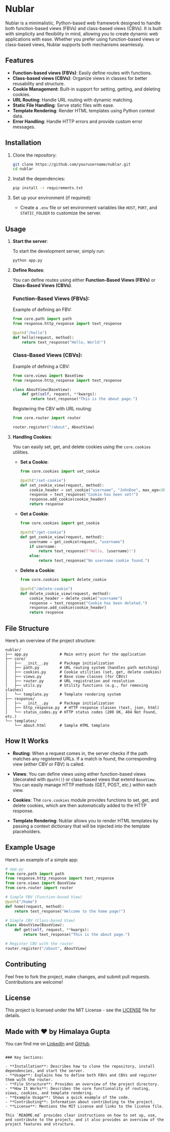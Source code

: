 # Nublar

Nublar is a minimalistic, Python-based web framework designed to handle both function-based views (FBVs) and class-based views (CBVs). It is built with simplicity and flexibility in mind, allowing you to create dynamic web applications with ease. Whether you prefer using function-based views or class-based views, Nublar supports both mechanisms seamlessly.

## Features

- **Function-based views (FBVs)**: Easily define routes with functions.
- **Class-based views (CBVs)**: Organize views in classes for better reusability and structure.
- **Cookie Management**: Built-in support for setting, getting, and deleting cookies.
- **URL Routing**: Handle URL routing with dynamic matching.
- **Static File Handling**: Serve static files with ease.
- **Template Rendering**: Render HTML templates using Python context data.
- **Error Handling**: Handle HTTP errors and provide custom error messages.

## Installation

1. Clone the repository:

   ```bash
   git clone https://github.com/yourusername/nublar.git
   cd nublar
    ```

2. Install the dependencies:

   ```bash
   pip install -r requirements.txt
   ```

3. Set up your environment (if required):

   * Create a `.env` file or set environment variables like `HOST`, `PORT`, and `STATIC_FOLDER` to customize the server.

## Usage

1. **Start the server**:

   To start the development server, simply run:

   ```bash
   python app.py
   ```

2. **Define Routes**:

   You can define routes using either **Function-Based Views (FBVs)** or **Class-Based Views (CBVs)**.

   ### Function-Based Views (FBVs):

   Example of defining an FBV:

   ```python
   from core.path import path
   from response.http_response import text_response

   @path("/hello")
   def hello(request, method):
       return text_response("Hello, World!")
   ```

   ### Class-Based Views (CBVs):

   Example of defining a CBV:

   ```python
   from core.views import BaseView
   from response.http_response import text_response

   class AboutView(BaseView):
       def get(self, request, **kwargs):
           return text_response("This is the about page.")
   ```

   Registering the CBV with URL routing:

   ```python
   from core.router import router

   router.register("/about", AboutView)
   ```

3. **Handling Cookies**:

   You can easily set, get, and delete cookies using the `core.cookies` utilities.

   * **Set a Cookie**:

     ```python
     from core.cookies import set_cookie

     @path("/set-cookie")
     def set_cookie_view(request, method):
         cookie_header = set_cookie("username", "JohnDoe", max_age=3600)
         response = text_response("Cookie has been set!")
         response.add_cookie(cookie_header)
         return response
     ```

   * **Get a Cookie**:

     ```python
     from core.cookies import get_cookie

     @path("/get-cookie")
     def get_cookie_view(request, method):
         username = get_cookie(request, "username")
         if username:
             return text_response(f"Hello, {username}!")
         else:
             return text_response("No username cookie found.")
     ```

   * **Delete a Cookie**:

     ```python
     from core.cookies import delete_cookie

     @path("/delete-cookie")
     def delete_cookie_view(request, method):
         cookie_header = delete_cookie("username")
         response = text_response("Cookie has been deleted.")
         response.add_cookie(cookie_header)
         return response
     ```

## File Structure

Here’s an overview of the project structure:

```
nublar/
├── app.py              # Main entry point for the application
├── core/
│   ├── __init__.py     # Package initialization
│   ├── path.py         # URL routing system (handles path matching)
│   ├── cookies.py      # Cookie utilities (set, get, delete cookies)
│   ├── views.py        # Base view classes (for CBVs)
│   ├── router.py       # URL registration and resolution
│   ├── utils.py        # Utility functions (e.g., for removing slashes)
│   └── template.py     # Template rendering system
├── response/
│   ├── __init__.py     # Package initialization
│   ├── http_response.py  # HTTP response classes (text, json, html)
│   └── status_codes.py # HTTP status codes (200 OK, 404 Not Found, etc.)
└── templates/
    └── about.html      # Sample HTML template
```

## How It Works

* **Routing**: When a request comes in, the server checks if the path matches any registered URLs. If a match is found, the corresponding view (either CBV or FBV) is called.

* **Views**: You can define views using either function-based views (decorated with `@path()`) or class-based views that extend `BaseView`. You can easily manage HTTP methods (GET, POST, etc.) within each view.

* **Cookies**: The `core.cookies` module provides functions to set, get, and delete cookies, which are then automatically added to the HTTP response.

* **Template Rendering**: Nublar allows you to render HTML templates by passing a context dictionary that will be injected into the template placeholders.

## Example Usage

Here’s an example of a simple app:

```python
# app.py
from core.path import path
from response.http_response import text_response
from core.views import BaseView
from core.router import router

# Simple FBV (Function-based View)
@path("/home")
def home(request, method):
    return text_response("Welcome to the home page!")

# Simple CBV (Class-based View)
class AboutView(BaseView):
    def get(self, request, **kwargs):
        return text_response("This is the about page.")

# Register CBV with the router
router.register("/about", AboutView)
```

## Contributing

Feel free to fork the project, make changes, and submit pull requests. Contributions are welcome!

## License

This project is licensed under the MIT License - see the [LICENSE](LICENSE) file for details.

## Made with ❤️ by Himalaya Gupta

You can find me on [LinkedIn](https://www.linkedin.com/in/himalayagupta/) and [GitHub](https://github.com/himalayagup).

```

### Key Sections:

- **Installation**: Describes how to clone the repository, install dependencies, and start the server.
- **Usage**: Explains how to define both FBVs and CBVs and register them with the router.
- **File Structure**: Provides an overview of the project directory.
- **How It Works**: Describes the core functionality of routing, views, cookies, and template rendering.
- **Example Usage**: Shows a quick example of the code.
- **Contributing**: Information about contributing to the project.
- **License**: Mentions the MIT License and links to the license file.

This `README.md` provides clear instructions on how to set up, use, and contribute to the project, and it also provides an overview of the project features and structure.
```
